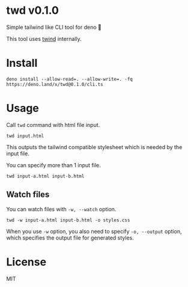# twd v0.1.0

Simple tailwind like CLI tool for deno 🦕

This tool uses [twind](https://github.com/tw-in-js/twind) internally.

# Install

```
deno install --allow-read=. --allow-write=. -fq https://deno.land/x/twd@0.1.0/cli.ts
```

# Usage

Call `twd` command with html file input.

```
twd input.html
```

This outputs the tailwind compatible stylesheet which is needed by the input file.

You can specify more than 1 input file.

```
twd input-a.html input-b.html
```

## Watch files

You can watch files with `-w, --watch` option.

```
twd -w input-a.html input-b.html -o styles.css
```

When you use `-w` option, you also need to specify `-o, --output` option, which specifies the output file for generated styles.

# License

MIT

